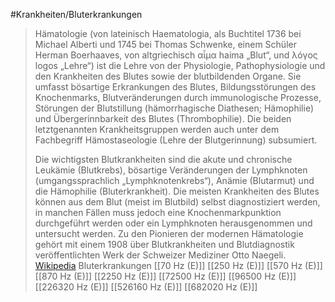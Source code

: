 #Krankheiten/Bluterkrankungen
> Hämatologie (von lateinisch Haematologia, als Buchtitel 1736 bei Michael Alberti und 1745 bei Thomas Schwenke, einem Schüler Herman Boerhaaves, von altgriechisch αἷμα haima „Blut“, und λόγος logos „Lehre“) ist die Lehre von der Physiologie, Pathophysiologie und den Krankheiten des Blutes sowie der blutbildenden Organe. Sie umfasst bösartige Erkrankungen des Blutes, Bildungsstörungen des Knochenmarks, Blutveränderungen durch immunologische Prozesse, Störungen der Blutstillung (hämorrhagische Diathesen; Hämophilie) und Übergerinnbarkeit des Blutes (Thrombophilie). Die beiden letztgenannten Krankheitsgruppen werden auch unter dem Fachbegriff Hämostaseologie (Lehre der Blutgerinnung) subsumiert.
>
> Die wichtigsten Blutkrankheiten sind die akute und chronische Leukämie (Blutkrebs), bösartige Veränderungen der Lymphknoten (umgangssprachlich „Lymphknotenkrebs“), Anämie (Blutarmut) und die Hämophilie (Bluterkrankheit).
> Die meisten Krankheiten des Blutes können aus dem Blut (meist im Blutbild) selbst diagnostiziert werden, in manchen Fällen muss jedoch eine Knochenmarkpunktion durchgeführt werden oder ein Lymphknoten herausgenommen und untersucht werden.
> Zu den Pionieren der modernen Hämatologie gehört mit einem 1908 über Blutkrankheiten und Blutdiagnostik veröffentlichten Werk der Schweizer Mediziner Otto Naegeli.
> [Wikipedia](https://de.wikipedia.org/wiki/H%C3%A4matologie)
Bluterkrankungen
[[70 Hz (E)]]
[[250 Hz (E)]]
[[570 Hz (E)]]
[[870 Hz (E)]]
[[2250 Hz (E)]]
[[72500 Hz (E)]]
[[96500 Hz (E)]]
[[226320 Hz (E)]]
[[526160 Hz (E)]]
[[682020 Hz (E)]]